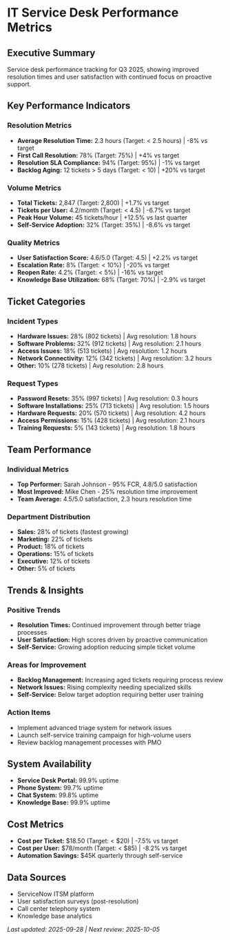 # IT Service Desk Performance Metrics

## Executive Summary
Service desk performance tracking for Q3 2025, showing improved resolution times and user satisfaction with continued focus on proactive support.

## Key Performance Indicators

### Resolution Metrics
- **Average Resolution Time:** 2.3 hours (Target: < 2.5 hours) | -8% vs target
- **First Call Resolution:** 78% (Target: 75%) | +4% vs target
- **Resolution SLA Compliance:** 94% (Target: 95%) | -1% vs target
- **Backlog Aging:** 12 tickets > 5 days (Target: < 10) | +20% vs target

### Volume Metrics
- **Total Tickets:** 2,847 (Target: 2,800) | +1.7% vs target
- **Tickets per User:** 4.2/month (Target: < 4.5) | -6.7% vs target
- **Peak Hour Volume:** 45 tickets/hour | +12.5% vs last quarter
- **Self-Service Adoption:** 32% (Target: 35%) | -8.6% vs target

### Quality Metrics
- **User Satisfaction Score:** 4.6/5.0 (Target: 4.5) | +2.2% vs target
- **Escalation Rate:** 8% (Target: < 10%) | -20% vs target
- **Reopen Rate:** 4.2% (Target: < 5%) | -16% vs target
- **Knowledge Base Utilization:** 68% (Target: 70%) | -2.9% vs target

## Ticket Categories

### Incident Types
- **Hardware Issues:** 28% (802 tickets) | Avg resolution: 1.8 hours
- **Software Problems:** 32% (912 tickets) | Avg resolution: 2.1 hours
- **Access Issues:** 18% (513 tickets) | Avg resolution: 1.2 hours
- **Network Connectivity:** 12% (342 tickets) | Avg resolution: 3.2 hours
- **Other:** 10% (278 tickets) | Avg resolution: 2.8 hours

### Request Types
- **Password Resets:** 35% (997 tickets) | Avg resolution: 0.3 hours
- **Software Installations:** 25% (713 tickets) | Avg resolution: 1.5 hours
- **Hardware Requests:** 20% (570 tickets) | Avg resolution: 4.2 hours
- **Access Permissions:** 15% (428 tickets) | Avg resolution: 2.1 hours
- **Training Requests:** 5% (143 tickets) | Avg resolution: 1.8 hours

## Team Performance

### Individual Metrics
- **Top Performer:** Sarah Johnson - 95% FCR, 4.8/5.0 satisfaction
- **Most Improved:** Mike Chen - 25% resolution time improvement
- **Team Average:** 4.5/5.0 satisfaction, 2.3 hours resolution time

### Department Distribution
- **Sales:** 28% of tickets (fastest growing)
- **Marketing:** 22% of tickets
- **Product:** 18% of tickets
- **Operations:** 15% of tickets
- **Executive:** 12% of tickets
- **Other:** 5% of tickets

## Trends & Insights

### Positive Trends
- **Resolution Times:** Continued improvement through better triage processes
- **User Satisfaction:** High scores driven by proactive communication
- **Self-Service:** Growing adoption reducing simple ticket volume

### Areas for Improvement
- **Backlog Management:** Increasing aged tickets requiring process review
- **Network Issues:** Rising complexity needing specialized skills
- **Self-Service:** Below target adoption requiring better user training

### Action Items
- Implement advanced triage system for network issues
- Launch self-service training campaign for high-volume users
- Review backlog management processes with PMO

## System Availability
- **Service Desk Portal:** 99.9% uptime
- **Phone System:** 99.7% uptime
- **Chat System:** 99.8% uptime
- **Knowledge Base:** 99.9% uptime

## Cost Metrics
- **Cost per Ticket:** $18.50 (Target: < $20) | -7.5% vs target
- **Cost per User:** $78/month (Target: < $85) | -8.2% vs target
- **Automation Savings:** $45K quarterly through self-service

## Data Sources
- ServiceNow ITSM platform
- User satisfaction surveys (post-resolution)
- Call center telephony system
- Knowledge base analytics

*Last updated: 2025-09-28 | Next review: 2025-10-05*
